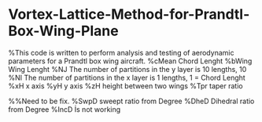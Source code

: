 # Vortex-Lattice-Method-for-Prandtl-Box-Wing-Plane
%This code is written to perform analysis and testing of aerodynamic parameters for a Prandtl box wing aircraft.
%cMean Chord Lenght
%bWing Wing Lenght
%NJ The number of partitions in the y layer is 10 lengths, 10 
%NI The number of partitions in the x layer is 1 lengths, 1 = Chord Lenght 
%xH x axis
%yH y axis 
%zH height between two wings
%Tpr taper ratio

%%Need to be fix.
%SwpD sweept ratio from Degree
%DheD Dihedral ratio from Degree
%IncD İs not working
